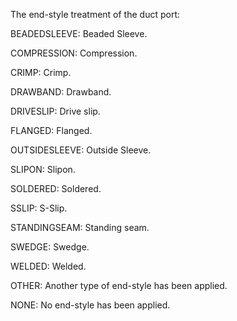 The end-style treatment of the duct port:



BEADEDSLEEVE: Beaded Sleeve.

COMPRESSION: Compression.

CRIMP: Crimp.

DRAWBAND: Drawband.

DRIVESLIP: Drive slip.

FLANGED: Flanged.

OUTSIDESLEEVE: Outside Sleeve.

SLIPON: Slipon.

SOLDERED: Soldered.

SSLIP: S-Slip.

STANDINGSEAM: Standing seam.

SWEDGE: Swedge.

WELDED: Welded.

OTHER: Another type of end-style has been applied.

NONE: No end-style has been applied.
